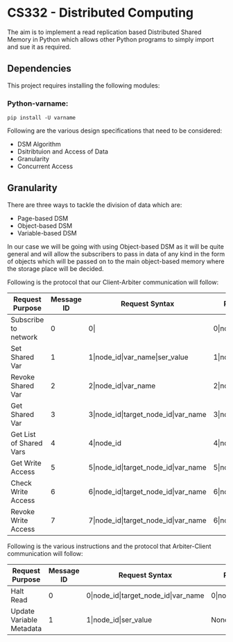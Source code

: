 # CS332 - Distributed Computing
The aim is to implement a read replication based Distributed Shared Memory in Python which allows other Python programs to simply import and sue it as required.

## Dependencies
This project requires installing the following modules:

### Python-varname:
```shell
pip install -U varname
```

Following are the various design specifications that need to be considered:

* DSM Algorithm
* Dsitribtuion and Access of Data
* Granularity
* Concurrent Access

## Granularity

There are three ways to tackle the division of data which are:

* Page-based DSM
* Object-based DSM
* Variable-based DSM

In our case we will be going with using Object-based DSM as it will be quite general and will allow the subscribers to pass in data of any kind in the form of objects which will be passed on to the main object-based memory where the storage place will be decided.

Following is the protocol that our Client-Arbiter communication will follow:

| Request Purpose        | Message ID      | Request Syntax   | Response Syntax           | Error Response | 
| -------------- | ----------- | ------------ | -------------------- |--------------- |
| Subscribe to network      | 0           | 0&#124;      | 0&#124;node_id       | -1&#124;err_msg |
| Set Shared Var    | 1           | 1&#124;node_id&#124;var_name&#124;ser_value | 1&#124;node_id | // |
| Revoke Shared Var | 2 | 2&#124;node_id&#124;var_name | 2&#124;node_id | // |
| Get Shared Var | 3 | 3&#124;node_id&#124;target_node_id&#124;var_name | 3&#124;node_id&#124;var_val | // |
| Get List of Shared Vars | 4 | 4&#124;node_id | 4&#124;node_id&#124;serialized_obj | // |
| Get Write Access | 5 | 5&#124;node_id&#124;target_node_id&#124;var_name | 5&#124;node_id | // |
| Check Write Access | 6 | 6&#124;node_id&#124;target_node_id&#124;var_name | 6&#124;node_id | // |
| Revoke Write Access | 7 | 7&#124;node_id&#124;target_node_id&#124;var_name | 6&#124;node_id | // |

Following is the various instructions and the protocol that Arbiter-Client communication will follow:

| Request Purpose | Message ID  | Request Syntax | Response Syntax | Error Response |
| --------------  | ----------- | ------------   | --------------- |--------------- |
| Halt Read       | 0 | 0&#124;node_id&#124;target_node_id&#124;var_name | 0&#124;node_id&#124;target_node_id | -1&#124;err_msg |
| Update Variable Metadata    | 1 | 1&#124;node_id&#124;ser_value | None | // |


